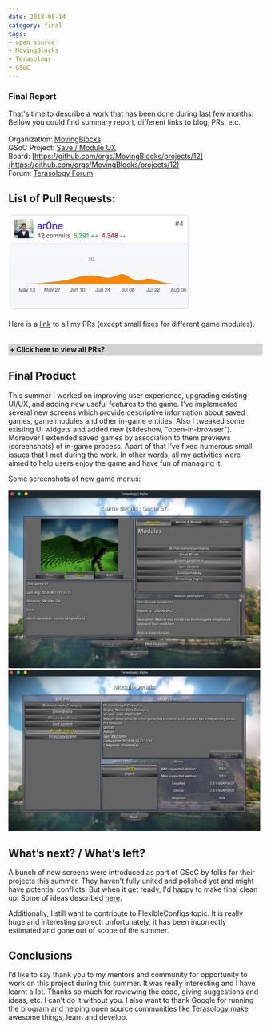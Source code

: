 ```yaml
---
date: 2018-08-14
category: final
tags:
- open source
- MovingBlocks
- Terasology
- GSoC
---
```


<style type="text/css">
.collapsiblecontainer {
width:100%;
border:1px solid #d3d3d3;
}
.collapsiblecontainer div {
width:100%;
}
.collapsiblecontainer .collapsibleheader {
background-color:#d3d3d3;
padding: 2px;
cursor: pointer;
font-weight: bold;
}
.collapsiblecontainer .collapsiblecontent {
display: none;
padding : 5px;
}
</style>
<script src="https://ajax.googleapis.com/ajax/libs/jquery/1.12.0/jquery.min.js"></script>
<script type="text/javascript" src="/js/github-buttons.js"></script>
<script type="text/javascript">
$(document)  .ready(function()  {
$(".collapsibleheader")  .click(function ()   {
$collapsibleheader = $(this)  ;
//getting the next element
$collapsiblecontent = $collapsibleheader.next()  ;
//open up the collapsiblecontent needed - toggle the slide- if visible, slide up, if not slidedown.
$collapsiblecontent.slideToggle(500, function ()   {
//execute this after slideToggle is done
//change text of collapsibleheader based on visibility of collapsiblecontent div
$collapsibleheader.find("span:first-child")  .text(function ()   {
//change text based on condition
return $collapsiblecontent.is(":visible")   ? "- " : "+ ";
})  ;
})  ;

})  ;
})  ;

</script>


### Final Report

That's time to describe a work that has been done during last few months.
Bellow you could find summary report, different links to blog, PRs, etc.
<br/>
<br/>
Organization: [MovingBlocks](https://github.com/MovingBlocks)
<br/>
GSoC Project: [Save / Module UX](https://summerofcode.withgoogle.com/projects/#6264444787621888)
<br/>
Board: [https://github.com/orgs/MovingBlocks/projects/12](https://github.com/orgs/MovingBlocks/projects/12)
<br/>
Forum: [Terasology Forum](https://forum.terasology.org/threads/gsoc-2018-save-module-ux.2174)


## List of Pull Requests:

<div class="small-image">
    <img src="images/github_activity.png" alt="activity"/>
</div>

Here is a [link](https://github.com/MovingBlocks/Terasology/pulls?page=1&q=is%3Apr+author%3Aar0ne+created%3A2018-05-01..2018-08-20&utf8=%E2%9C%93) to all my PRs (except small fixes for different game modules).

<br/>
<div class="collapsiblecontainer">
<div class="collapsibleheader"><span>+ </span><span>Click here to view all PRs?</span></div>
<div class="collapsiblecontent">
    <a href="https://github.com/MovingBlocks/Terasology/pull/3361">Update select game screen</a><br />
    <a href="https://github.com/MovingBlocks/Terasology/pull/3380">Fixes related to recent changes in SelectGameScreen</a><br />
    <a href="https://github.com/MovingBlocks/Terasology/pull/3382">Add new game details screen</a><br />
    <a href="https://github.com/MovingBlocks/Terasology/pull/3391">Fix NPE on game details screen after releasing v2 Core</a><br />
    <a href="https://github.com/MovingBlocks/Terasology/pull/3394">Removed Behavior editor button from Main Screen</a><br />
    <a href="https://github.com/MovingBlocks/Terasology/pull/3395">Rewrite modules tab</a><br />
    <a href="https://github.com/MovingBlocks/Terasology/pull/3397">Improve the biomes view</a><br />
    <a href="https://github.com/MovingBlocks/Terasology/pull/3405">New button widget "Open In Browser"</a><br />
    <a href="https://github.com/MovingBlocks/Terasology/pull/3406">New widget "Image Slideshow"</a><br />
    <a href="https://github.com/MovingBlocks/Terasology/pull/3408">Fix UI for new screens</a><br />
    <a href="https://github.com/MovingBlocks/Terasology/pull/3424">Up-Down-Enter keys support for UIList widget</a><br />
    <a href="https://github.com/MovingBlocks/Terasology/pull/3425">Add fully qualified name (module:name) for biomes</a><br />
    <a href="https://github.com/MovingBlocks/Terasology/pull/3426">Refactor of selection screens</a><br />
    <a href="https://github.com/MovingBlocks/Terasology/pull/3427">Small fix of margin on game details screen</a><br />
    <a href="https://github.com/MovingBlocks/Terasology/pull/3429">Highlight active tab buttons</a><br />
    <a href="https://github.com/MovingBlocks/Terasology/pull/3436">Remove old useless attributes from ui files</a><br />
    <a href="https://github.com/MovingBlocks/Terasology/pull/3441">Module details screen</a><br />
    <a href="https://github.com/MovingBlocks/Terasology/pull/3448">Tweak advanced game setup screen + small improvements</a><br />
    <a href="https://github.com/MovingBlocks/Terasology/pull/3450">Add categories to module details screen</a><br />
    <a href="https://github.com/MovingBlocks/Terasology/pull/3452">[Defect] Not always all modules are available for filtering</a><br />
    <a href="https://github.com/MovingBlocks/Terasology/pull/3454">Improvements for UIImageSlideshow widget</a><br />
    <a href="https://github.com/MovingBlocks/Terasology/pull/3457">Hot fix for UIImageSlideshow</a><br />
    <a href="https://github.com/MovingBlocks/Terasology/pull/3460">Clean up UI classes & Save screenshots regularly</a><br />
    <a href="https://github.com/Terasology/PolyWorld/pull/16"><strong>PolyWorld</strong> Small refactoring of whittaker biomes</a><br />
    <a href="https://github.com/Terasology/PolyWorld/pull/18"><strong>PolyWorld</strong> Fix category name</a><br />
</div>
</div>

## Final Product

This summer I worked on improving user experience, upgrading existing UI/UX, and adding new useful features to the game.
I’ve implemented several new screens which provide descriptive information about saved games, game modules and other in-game entities. Also I tweaked some existing UI widgets and added new (slideshow, "open-in-browser"). Moreover I extended saved games by association to them previews (screenshots) of in-game process.  Apart of that I’ve fixed numerous small issues that I met during the work.
In other words, all my activities were aimed to help users enjoy the game and have fun of managing it.

Some screenshots of new game menus:

<div class="middle-image">
    <img src="images/f_screen_1.png" />
    <img src="images/f_screen_2.png" />
</div>

## What’s next? / What’s left?

A bunch of new screens were introduced as part of GSoC by folks for their projects this summer.
They haven't fully united and polished yet and might have potential conflicts.
But when it get ready, I'd happy to make final clean up.
Some of ideas described [here](https://github.com/MovingBlocks/Terasology/issues/3400).

Additionally, I still want to contribute to FlexibleConfigs topic.
It is really huge and interesting project, unfortunately, it has been incorrectly estimated and gone out of scope of the summer.

## Conclusions

I’d like to say thank you to my mentors and community for opportunity to work on this project during this summer. It was really interesting and I have learnt a lot. Thanks so much for reviewing the code, giving suggestions and ideas, etc. I can't do it without you.
I also want to thank Google for running the program and helping open source communities like Terasology make awesome things, learn and develop.


